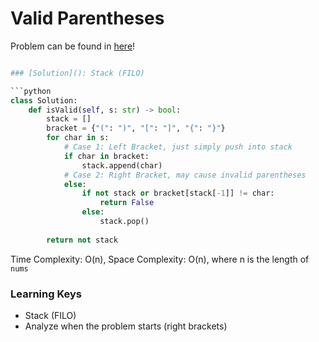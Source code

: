 # Valid Parentheses

Problem can be found in [here](https://leetcode.com/problems/valid-parentheses)!

```python

### [Solution](): Stack (FILO)

```python
class Solution:
    def isValid(self, s: str) -> bool:
        stack = []
        bracket = {"(": ")", "[": "]", "{": "}"}
        for char in s:
            # Case 1: Left Bracket, just simply push into stack
            if char in bracket:
                stack.append(char)
            # Case 2: Right Bracket, may cause invalid parentheses
            else:
                if not stack or bracket[stack[-1]] != char:
                    return False
                else:
                    stack.pop()
        
        return not stack
```

Time Complexity: O(n), Space Complexity: O(n), where n is the length of `nums`

### Learning Keys
- Stack (FILO)
- Analyze when the problem starts (right brackets)